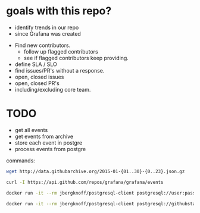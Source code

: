 # goals with this repo?

* identify trends in our repo
* since Grafana was created


- Find new contributors.
  - follow up flagged contributors
  - see if flagged contributors keep providing.
- define SLA / SLO
- find issues/PR's without a response.
- open, closed issues
- open, closed PR's
- including/excluding core team.

# TODO
- get all events
- get events from archive
- store each event in postgre
- process events from postgre

commands:
```bash
wget http://data.githubarchive.org/2015-01-{01..30}-{0..23}.json.gz

curl -I https://api.github.com/repos/grafana/grafana/events

docker run -it --rm jbergknoff/postgresql-client postgresql://user:pass@host:5432/db

docker run -it --rm jbergknoff/postgresql-client postgresql://githubstats:githubstats@localhost:5432/githubstats
```